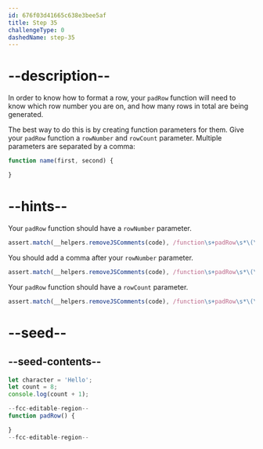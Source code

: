 ```yaml
---
id: 676f03d41665c638e3bee5af
title: Step 35
challengeType: 0
dashedName: step-35
---
```


# --description--

In order to know how to format a row, your `padRow` function will need to know which row number you are on, and how many rows in total are being generated.

The best way to do this is by creating function parameters for them. Give your `padRow` function a `rowNumber` and `rowCount` parameter. Multiple parameters are separated by a comma:

```js
function name(first, second) {

}
```

# --hints--

Your `padRow` function should have a `rowNumber` parameter.

```js
assert.match(__helpers.removeJSComments(code), /function\s+padRow\s*\(\s*rowNumber/);
```

You should add a comma after your `rowNumber` parameter.

```js
assert.match(__helpers.removeJSComments(code), /function\s+padRow\s*\(\s*rowNumber\s*,\s*/);
```

Your `padRow` function should have a `rowCount` parameter.

```js
assert.match(__helpers.removeJSComments(code), /function\s+padRow\s*\(\s*rowNumber\s*,\s*rowCount\s*\)/);
```

# --seed--

## --seed-contents--


```js
let character = 'Hello';
let count = 8;
console.log(count + 1);

--fcc-editable-region--
function padRow() {

}
--fcc-editable-region--

```

